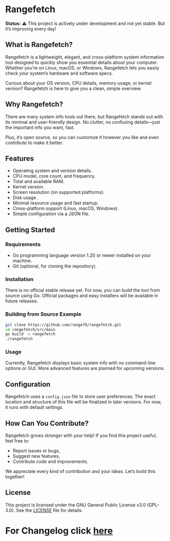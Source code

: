 

# Rangefetch

**Status:** ⚠️ This project is actively under development and not yet stable. But it’s improving every day!

## What is Rangefetch?

Rangefetch is a lightweight, elegant, and cross-platform system information tool designed to quickly show you essential details about your computer. Whether you’re on Linux, macOS, or Windows, Rangefetch lets you easily check your system’s hardware and software specs.

Curious about your OS version, CPU details, memory usage, or kernel version? Rangefetch is here to give you a clean, simple overview.

## Why Rangefetch?

There are many system info tools out there, but Rangefetch stands out with its minimal and user-friendly design. No clutter, no confusing details—just the important info you want, fast.

Plus, it’s open source, so you can customize it however you like and even contribute to make it better.

## Features

* Operating system and version details.
* CPU model, core count, and frequency.
* Total and available RAM.
* Kernel version.
* Screen resolution (on supported platforms).
* Disk usage .
* Minimal resource usage and fast startup.
* Cross-platform support (Linux, macOS, Windows).
* Simple configuration via a JSON file.

## Getting Started

### Requirements

* Go programming language version 1.20 or newer installed on your machine.
* Git (optional, for cloning the repository).

### Installation

There is no official stable release yet. For now, you can build the tool from source using Go. Official packages and easy installers will be available in future releases.

### Building from Source Example

```bash
git clone https://github.com/range79/rangefetch.git
cd rangefetch/src/main
go build -o rangefetch
./rangefetch
```

### Usage

Currently, Rangefetch displays basic system info with no command-line options or GUI. More advanced features are planned for upcoming versions.

## Configuration

Rangefetch uses a `config.json` file to store user preferences. The exact location and structure of this file will be finalized in later versions. For now, it runs with default settings.

## How Can You Contribute?

Rangefetch grows stronger with your help! If you find this project useful, feel free to:

* Report issues or bugs,
* Suggest new features,
* Contribute code and improvements.

We appreciate every kind of contribution and your ideas. Let’s build this together!

## License

This project is licensed under the GNU General Public License v3.0 (GPL-3.0). See the [LICENSE](./LICENSE) file for details.


# For Changelog click [here](./CHANGELOG.md)

